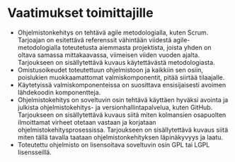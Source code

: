# Vaatimukset toimittajille
- Ohjelmistonkehitys on tehtävä agile metodologialla, kuten Scrum. Tarjoajan on esitettävä referenssit vähintään viidestä agile-metodologialla toteutetusta aiemmasta projektista, joista yhden on oltava samassa mittakaavassa, viimeisen viiden vuoden ajalta. Tarjoukseen on sisällytettävä kuvaus käytettävästä metodologiasta.
- Omistusoikeudet toteutettuun ohjelmistoon ja kaikkiin sen osiin, poislukien muokkaamattomat valmiskomponentit, pitää siirtää tilaajalle.
- Käytetyissä valmiskomponenteissa on suosittava ensisijaisesti avoimen lähdekoodin komponentteja.
- Ohjelmistokehitys on soveltuvin osin tehtävä käyttäen hyväksi avointa ja julkista ohjelmistokehitys- ja versionhallintapalvelua, kuten GitHub. Tarjoukseen on sisällytettävä kuvaus siitä miten kolmansien osapuolten ilmoittamat virheet otetaan vastaan ja korjataan ohjelmistokehitysprosessissa. Tarjoukseen on sisällytettävä kuvaus siitä miten tällä tavalla taataan ohjelmistonkehityksen läpinäkyvyys ja laatu.
- Toteutettu ohjelmisto on lisensoitava soveltuvin osin GPL tai LGPL lisensseillä.
